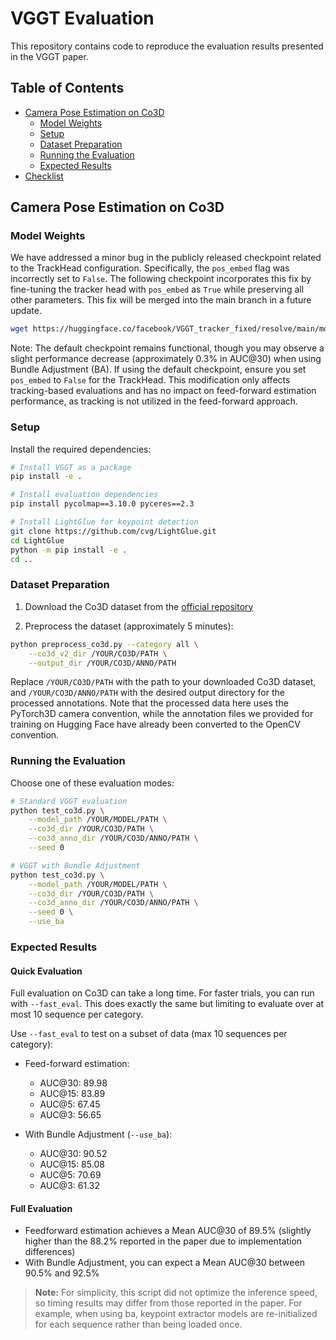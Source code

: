 # VGGT Evaluation

This repository contains code to reproduce the evaluation results presented in the VGGT paper.

## Table of Contents

- [Camera Pose Estimation on Co3D](#camera-pose-estimation-on-co3d)
  - [Model Weights](#model-weights)
  - [Setup](#setup)
  - [Dataset Preparation](#dataset-preparation)
  - [Running the Evaluation](#running-the-evaluation)
  - [Expected Results](#expected-results)
- [Checklist](#checklist)

## Camera Pose Estimation on Co3D

### Model Weights

We have addressed a minor bug in the publicly released checkpoint related to the TrackHead configuration. Specifically, the `pos_embed` flag was incorrectly set to `False`. The following checkpoint incorporates this fix by fine-tuning the tracker head with `pos_embed` as `True` while preserving all other parameters. This fix will be merged into the main branch in a future update.

```bash
wget https://huggingface.co/facebook/VGGT_tracker_fixed/resolve/main/model_tracker_fixed_e20.pt
```

Note: The default checkpoint remains functional, though you may observe a slight performance decrease (approximately 0.3% in AUC@30) when using Bundle Adjustment (BA). If using the default checkpoint, ensure you set `pos_embed` to `False` for the TrackHead. This modification only affects tracking-based evaluations and has no impact on feed-forward estimation performance, as tracking is not utilized in the feed-forward approach.

### Setup

Install the required dependencies:

```bash
# Install VGGT as a package
pip install -e .

# Install evaluation dependencies
pip install pycolmap==3.10.0 pyceres==2.3

# Install LightGlue for keypoint detection
git clone https://github.com/cvg/LightGlue.git
cd LightGlue
python -m pip install -e .
cd ..
```

### Dataset Preparation

1. Download the Co3D dataset from the [official repository](https://github.com/facebookresearch/co3d)

2. Preprocess the dataset (approximately 5 minutes):
```bash
python preprocess_co3d.py --category all \
    --co3d_v2_dir /YOUR/CO3D/PATH \
    --output_dir /YOUR/CO3D/ANNO/PATH
```

   Replace `/YOUR/CO3D/PATH` with the path to your downloaded Co3D dataset, and `/YOUR/CO3D/ANNO/PATH` with the desired output directory for the processed annotations. Note that the processed data here uses the PyTorch3D camera convention, while the annotation files we provided for training on Hugging Face have already been converted to the OpenCV convention.



### Running the Evaluation

Choose one of these evaluation modes:

```bash
# Standard VGGT evaluation
python test_co3d.py \
    --model_path /YOUR/MODEL/PATH \
    --co3d_dir /YOUR/CO3D/PATH \
    --co3d_anno_dir /YOUR/CO3D/ANNO/PATH \
    --seed 0

# VGGT with Bundle Adjustment
python test_co3d.py \
    --model_path /YOUR/MODEL/PATH \
    --co3d_dir /YOUR/CO3D/PATH \
    --co3d_anno_dir /YOUR/CO3D/ANNO/PATH \
    --seed 0 \
    --use_ba
```




### Expected Results

#### Quick Evaluation
Full evaluation on Co3D can take a long time. For faster trials, you can run with ```--fast_eval```. This does exactly the same but limiting to evaluate over at most 10 sequence per category.

Use `--fast_eval` to test on a subset of data (max 10 sequences per category):

- Feed-forward estimation:
  - AUC@30: 89.98
  - AUC@15: 83.89
  - AUC@5: 67.45
  - AUC@3: 56.65

- With Bundle Adjustment (`--use_ba`):
  - AUC@30: 90.52
  - AUC@15: 85.08
  - AUC@5: 70.69
  - AUC@3: 61.32

#### Full Evaluation

- Feedforward estimation achieves a Mean AUC@30 of 89.5% (slightly higher than the 88.2% reported in the paper due to implementation differences)
- With Bundle Adjustment, you can expect a Mean AUC@30 between 90.5% and 92.5%

> **Note:** For simplicity, this script did not optimize the inference speed, so timing results may differ from those reported in the paper. For example, when using ba, keypoint extractor models are re-initialized for each sequence rather than being loaded once.
